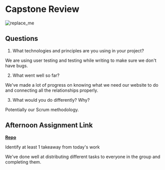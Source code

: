 # Capstone Review

![replace_me](https://codeworks.blob.core.windows.net/public/assets/img/illustrations/placeholder.svg)

## Questions

1. What technologies and principles are you using in your project?

We are using user testing and testing while writing to make sure we don't have bugs. 

2. What went well so far?

We've made a lot of progress on knowing what we need our website to do and connecting all the relationships properly.

3. What would you do differently? Why?

Potentially our Scrum methodology.

## Afternoon Assignment Link

**[Repo](https://github.com/KarinnaGorrono/DaVinki)**

Identify at least 1 takeaway from today's work

We've done well at distributing different tasks to everyone in the group and completing them.

